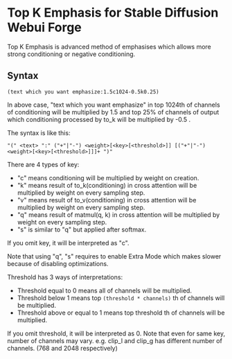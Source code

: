# Top K Emphasis for Stable Diffusion Webui Forge
Top K Emphasis is advanced method of emphasises which allows more strong conditioning or negative conditioning.
## Syntax
`(text which you want emphasize:1.5c1024-0.5k0.25)`

In above case, "text which you want emphasize" in top 1024th of channels of conditioning will be multiplied by 1.5 and top 25% of channels of output which conditioning processed by to_k will be multiplied by -0.5 .

The syntax is like this:

`"(" <text> ":" ("+"|"-") <weight>[<key>[<threshold>]] [("+"|"-") <weight>[<key>[<threshold>]]]+ ")"`

There are 4 types of key:
- "c" means conditioning will be multiplied by weight on creation.
- "k" means result of to_k(conditioning) in cross attention will be multiplied by weight on every sampling step.
- "v" means result of to_v(conditioning) in cross attention will be multiplied by weight on every sampling step.
- "q" means result of matmul(q, k) in cross attention will be multiplied by weight on every sampling step.
- "s" is similar to "q" but applied after softmax.

If you omit key, it will be interpreted as "c".

Note that using "q", "s" requires to enable Extra Mode which makes slower because of disabling optimizations.

Threshold has 3 ways of interpretations:
- Threshold equal to 0 means all of channels will be multiplied.
- Threshold below 1 means top `(threshold * channels)` th of channels will be multiplied.
- Threshold above or equal to 1 means top threshold th of channels will be multiplied.

If you omit threshold, it will be interpreted as 0.
Note that even for same key, number of channels may vary. e.g. clip_l and clip_g has different number of channels. (768 and 2048 respectively)